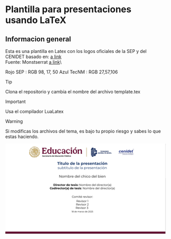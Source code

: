 # Plantilla para presentaciones usando LaTeX
## Informacion general
Esta es una plantilla en Latex con los logos oficiales de la SEP y del CENIDET basado en:
[a link](https://reunionnacional.tecnm.mx/df/Manual_de_Identidad_Grafica.pdf)\
Fuente: Monstserrat
[a link](https://fonts.google.com/specimen/Montserrat)\

Rojo SEP : RGB 98, 17, 50
Azul TecNM : RGB 27,57,106
> [!TIP]
> Clona el repositorio y cambia el nombre del archivo template.tex 

> [!IMPORTANT]
> Usa el compilador LuaLatex

> [!WARNING]
> Si modificas los archivos del tema, es bajo tu propio riesgo y sabes lo que estas haciendo.


![Portada de la plantilla](assets/portada.png)
